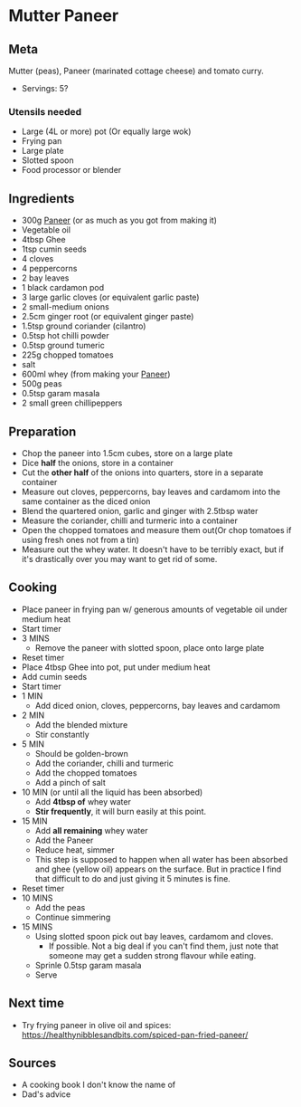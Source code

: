 # Mutter Paneer

## Meta

Mutter (peas), Paneer (marinated cottage cheese) and tomato curry.

* Servings: 5?

### Utensils needed

* Large (4L or more) pot (Or equally large wok)
* Frying pan
* Large plate
* Slotted spoon
* Food processor or blender

## Ingredients

* 300g [Paneer](paneer.md) (or as much as you got from making it)
* Vegetable oil
* 4tbsp Ghee
* 1tsp cumin seeds
* 4 cloves
* 4 peppercorns
* 2 bay leaves
* 1 black cardamon pod
* 3 large garlic cloves (or equivalent garlic paste)
* 2 small-medium onions
* 2.5cm ginger root (or equivalent ginger paste)
* 1.5tsp ground coriander (cilantro)
* 0.5tsp hot chilli powder
* 0.5tsp ground tumeric
* 225g chopped tomatoes
* salt
* 600ml whey (from making your [Paneer](paneer.md))
* 500g peas
* 0.5tsp garam masala
* 2 small green chillipeppers

## Preparation

* Chop the paneer into 1.5cm cubes, store on a large plate
* Dice **half** the onions, store in a container
* Cut the **other half** of the onions into quarters, store in a separate container
* Measure out cloves, peppercorns, bay leaves and cardamom into the same container as the diced onion
* Blend the quartered onion, garlic and ginger with 2.5tbsp water
* Measure the coriander, chilli and turmeric into a container
* Open the chopped tomatoes and measure them out(Or chop tomatoes if using fresh ones not from a tin)
* Measure out the whey water. It doesn't have to be terribly exact, but if it's drastically over you may want to get rid of some.

## Cooking

* Place paneer in frying pan w/ generous amounts of vegetable oil under medium heat
* Start timer
* 3 MINS
  * Remove the paneer with slotted spoon, place onto large plate
* Reset timer
* Place 4tbsp Ghee into pot, put under medium heat
* Add cumin seeds
* Start timer
* 1 MIN
  * Add diced onion, cloves, peppercorns, bay leaves and cardamom
* 2 MIN
  * Add the blended mixture
  * Stir constantly
* 5 MIN
  * Should be golden-brown
  * Add the coriander, chilli and turmeric
  * Add the chopped tomatoes
  * Add a pinch of salt
* 10 MIN (or until all the liquid has been absorbed)
  * Add **4tbsp of** whey water
  * **Stir frequently**, it will burn easily at this point.
* 15 MIN
  * Add **all remaining** whey water
  * Add the Paneer
  * Reduce heat, simmer
  * This step is supposed to happen when all water has been absorbed and ghee (yellow oil) appears on the surface. But in practice I find that difficult to do and just giving it 5 minutes is fine.
* Reset timer
* 10 MINS
  * Add the peas
  * Continue simmering
* 15 MINS
  * Using slotted spoon pick out bay leaves, cardamom and cloves.
    * If possible. Not a big deal if you can't find them, just note that someone may get a sudden strong flavour while eating.
  * Sprinle 0.5tsp garam masala
  * Serve

## Next time

* Try frying paneer in olive oil and spices: https://healthynibblesandbits.com/spiced-pan-fried-paneer/

## Sources

* A cooking book I don't know the name of
* Dad's advice
